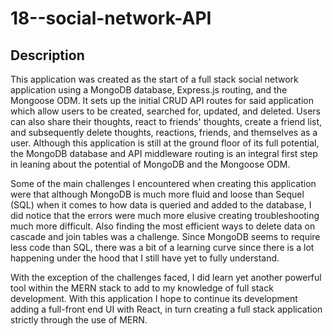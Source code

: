 # 18--social-network-API

## Description

This application was created as the start of a full stack social network application using a MongoDB database, Express.js routing, and the Mongoose ODM. It sets up the initial CRUD API routes for said application which allow users to be created, searched for, updated, and deleted. Users can also share their thoughts, react to friends' thoughts, create a friend list, and subsequently delete thoughts, reactions, friends, and themselves as a user. Although this application is still at the ground floor of its full potential, the MongoDB database and API middleware routing is an integral first step in leaning about the potential of MongoDB and the Mongoose ODM.

Some of the main challenges I encountered when creating this application were that although MongoDB is much more fluid and loose than Sequel (SQL) when it comes to how data is queried and added to the database, I did notice that the errors were much more elusive creating troubleshooting much more difficult. Also finding the most efficient ways to delete data on cascade and join tables was a challenge. Since MongoDB seems to require less code than SQL, there was a bit of a learning curve since there is a lot happening under the hood that I still have yet to fully understand.

With the exception of the challenges faced, I did learn yet another powerful tool within the MERN stack to add to my knowledge of full stack development. With this application I hope to continue its development adding a full-front end UI with React, in turn creating a full stack application strictly through the use of MERN.
